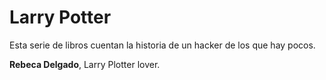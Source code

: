 # Larry Potter

Esta serie de libros cuentan la historia de un hacker de los que hay pocos.

**Rebeca Delgado**, Larry Plotter lover.
